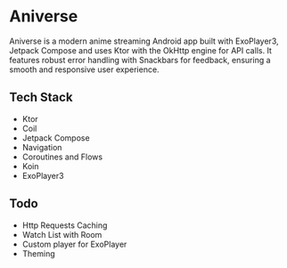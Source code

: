 # Aniverse
Aniverse is a modern anime streaming Android app built with ExoPlayer3, Jetpack Compose and uses Ktor with the OkHttp engine for API calls.
It features robust error handling with Snackbars for feedback, ensuring a smooth and responsive user experience.

## Tech Stack
- Ktor
- Coil
- Jetpack Compose
- Navigation
- Coroutines and Flows
- Koin
- ExoPlayer3

## Todo
- Http Requests Caching
- Watch List with Room
- Custom player for ExoPlayer
- Theming

